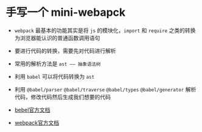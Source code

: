 # 手写一个 mini-webapck

* `webpack` 最基本的功能其实是将 `js` 的模块化，`import` 和 `require` 之类的转换为浏览器能认识的普通函数调用语句
* 要进行代码的转换，需要先对代码进行解析
* 常用的解析方法是 `ast —— 抽象语法树`
* 利用 `babel` 可以将代码转换为 `ast` 
* 利用 `@babel/parser` `@babel/traverse` `@babel/types` `@babel/generator` 解析代码，修改代码然后生成我们想要的代码
  
* [bebel官方文档](https://babel.dev/docs/en/)
* [webpack官方文档](https://webpack.docschina.org/concepts/)
